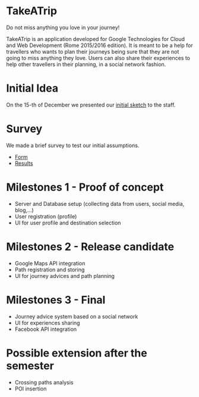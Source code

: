 # TakeATrip
Do not miss anything you love in your journey!

TakeATrip is an application developed for Google Technologies for Cloud and Web Development (Rome 2015/2016 edition). 
It is meant to be a help for travellers who wants to plan their journeys being sure that they are not going to miss anything they love. Users can also share their experiences to help other travellers in their planning, in a social network fashion.

# Initial Idea
On the 15-th of December we presented our [initial sketch](https://drive.google.com/file/d/0B4uEjaaHKUzgeWdneS1fOWw4SVk/view?usp=sharing) to the staff.

# Survey
We made a brief survey to test our initial assumptions.
* [Form](http://goo.gl/forms/hjVDd3tLq2)
* [Results](https://docs.google.com/forms/d/1n9uKqaEmyjwLud_UkX-K7g0x_Mleak6ntySzlvlE-xI/viewanalytics)

# Milestones 1 - Proof of concept
* Server and Database setup (collecting data from users, social media, blog,...)
* User registration (profile)
* UI for user profile and destination selection

# Milestones 2 - Release candidate
* Google Maps API integration
* Path registration and storing
* UI for journey advices and path planning

# Milestones 3 - Final
* Journey advice system based on a social network
* UI for experiences sharing
* Facebook API integration

# Possible extension after the semester
* Crossing paths analysis
* POI insertion
